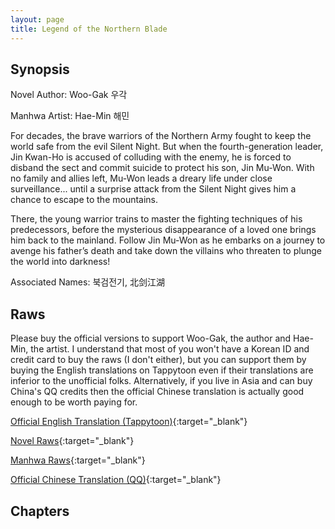 ```yaml
---
layout: page
title: Legend of the Northern Blade
---
```


## Synopsis

Novel Author: Woo-Gak 우각

Manhwa Artist: Hae-Min 해민

For decades, the brave warriors of the Northern Army fought to keep the world safe from the evil Silent Night. But when the fourth-generation leader, Jin Kwan-Ho is accused of colluding with the enemy, he is forced to disband the sect and commit suicide to protect his son, Jin Mu-Won. With no family and allies left, Mu-Won leads a dreary life under close surveillance... until a surprise attack from the Silent Night gives him a chance to escape to the mountains.

There, the young warrior trains to master the fighting techniques of his predecessors, before the mysterious disappearance of a loved one brings him back to the mainland. Follow Jin Mu-Won as he embarks on a journey to avenge his father’s death and take down the villains who threaten to plunge the world into darkness!

Associated Names: 북검전기, 北剑江湖

## Raws

Please buy the official versions to support Woo-Gak, the author and Hae-Min, the artist. I understand that most of you won't have a Korean ID and credit card to buy the raws (I don't either), but you can support them by buying the English translations on Tappytoon even if their translations are inferior to the unofficial folks. Alternatively, if you live in Asia and can buy China's QQ credits then the official Chinese translation is actually good enough to be worth paying for.

[Official English Translation (Tappytoon)](https://www.tappytoon.com/en/comics/legend-of-northern-blade){:target="_blank"}

[Novel Raws](https://page.kakao.com/home?seriesId=47002791){:target="_blank"}

[Manhwa Raws](https://page.kakao.com/home?seriesId=54189843){:target="_blank"}

[Official Chinese Translation (QQ)](https://ac.qq.com/Comic/comicInfo/id/648162){:target="_blank"}

## Chapters

